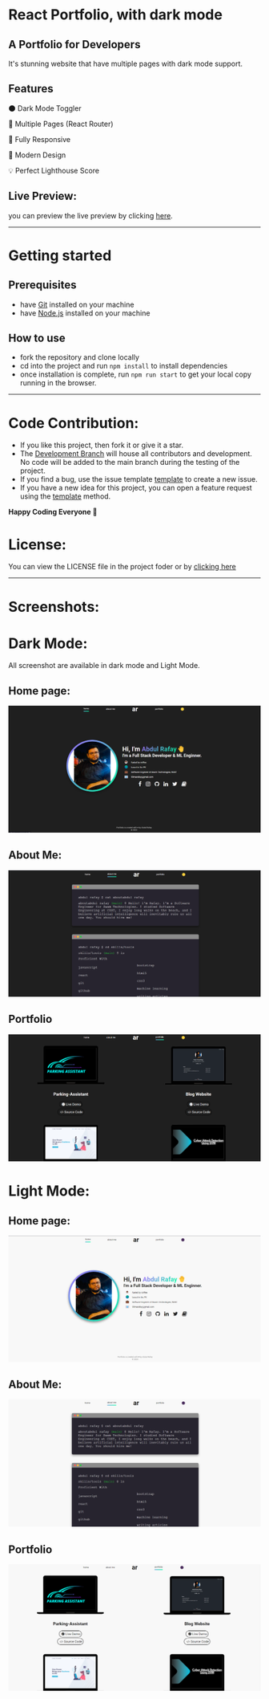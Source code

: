 # React Portfolio, with dark mode

## A Portfolio for Developers
It's stunning website that have multiple pages with dark mode support. 

## Features

🌑 Dark Mode Toggler

📖 Multiple Pages (React Router)

📱 Fully Responsive

🎨 Modern Design

💡 Perfect Lighthouse Score

## Live Preview:
you can preview the live preview by clicking [here]().

---

# Getting started

## Prerequisites

- have [Git](https://git-scm.com/) installed on your machine
- have [Node.js](https://nodejs.org/en/download/) installed on your machine


## How to use

- fork the repository and clone locally
- cd into the project and run `npm install` to install dependencies
- once installation is complete, run `npm run start` to get your local copy running in the browser.

---

# Code Contribution:
- If you like this project, then fork it or give it a star.
- The [Development Branch](https://github.com/rafay99-epic/Portfolio-Website-2/tree/Development-Branch) will house all contributors and development. No code will be added to the main branch during the testing of the project.
- If you find a bug, use the issue template [template](\.github\ISSUE_TEMPLATE\bug_report.md) to create a new issue.
- If you have a new idea for this project, you can open a feature request using the [template](.github\ISSUE_TEMPLATE\feature_request.md) method.  

**Happy Coding Everyone 🤗**

# License:
You can view the LICENSE file in the project foder or by [clicking here](/LICENSE)

---

# Screenshots:
# Dark Mode:
All screenshot are available in dark mode and Light Mode.
## Home page:
![screenshot](/src/img/front-page.png)

## About Me:
![about-me](/src/img/about-me.png)

## Portfolio
![portfolio](/src/img/portifilo-dark.png)

# Light Mode:
## Home page:
![screenshot](/src/img/ligth-home.png)

## About Me:
![about-me](/src/img/light-about-me.png)

## Portfolio
![portfolio](/src/img/portfolio-light.png)
